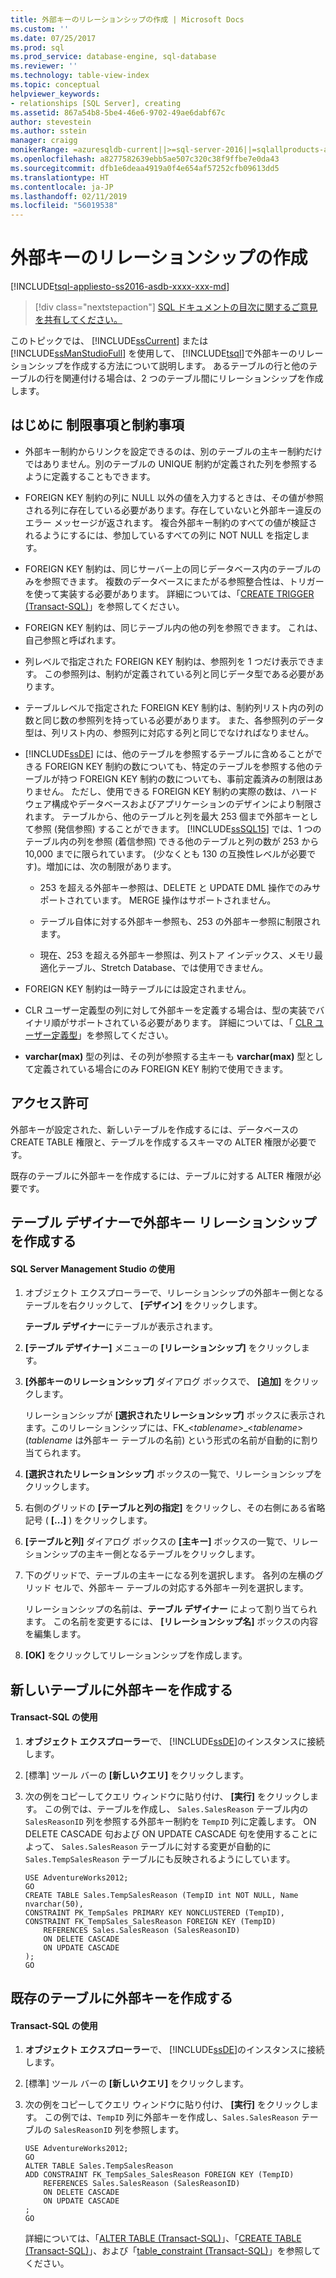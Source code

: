 ```yaml
---
title: 外部キーのリレーションシップの作成 | Microsoft Docs
ms.custom: ''
ms.date: 07/25/2017
ms.prod: sql
ms.prod_service: database-engine, sql-database
ms.reviewer: ''
ms.technology: table-view-index
ms.topic: conceptual
helpviewer_keywords:
- relationships [SQL Server], creating
ms.assetid: 867a54b8-5be4-46e6-9702-49ae6dabf67c
author: stevestein
ms.author: sstein
manager: craigg
monikerRange: =azuresqldb-current||>=sql-server-2016||=sqlallproducts-allversions||>=sql-server-linux-2017||=azuresqldb-mi-current
ms.openlocfilehash: a8277582639ebb5ae507c320c38f9ffbe7e0da43
ms.sourcegitcommit: dfb1e6deaa4919a0f4e654af57252cfb09613dd5
ms.translationtype: HT
ms.contentlocale: ja-JP
ms.lasthandoff: 02/11/2019
ms.locfileid: "56019538"
---
```

# <a name="create-foreign-key-relationships"></a>外部キーのリレーションシップの作成
[!INCLUDE[tsql-appliesto-ss2016-asdb-xxxx-xxx-md](../../includes/tsql-appliesto-ss2016-asdb-xxxx-xxx-md.md)]

  > [!div class="nextstepaction"]
  > [SQL ドキュメントの目次に関するご意見を共有してください。](https://aka.ms/sqldocsurvey)

  このトピックでは、 [!INCLUDE[ssCurrent](../../includes/sscurrent-md.md)] または [!INCLUDE[ssManStudioFull](../../includes/ssmanstudiofull-md.md)] を使用して、 [!INCLUDE[tsql](../../includes/tsql-md.md)]で外部キーのリレーションシップを作成する方法について説明します。 あるテーブルの行と他のテーブルの行を関連付ける場合は、2 つのテーブル間にリレーションシップを作成します。    
     
##  <a name="BeforeYouBegin"></a> はじめに 制限事項と制約事項
 
-   外部キー制約からリンクを設定できるのは、別のテーブルの主キー制約だけではありません。別のテーブルの UNIQUE 制約が定義された列を参照するように定義することもできます。    
    
-   FOREIGN KEY 制約の列に NULL 以外の値を入力するときは、その値が参照される列に存在している必要があります。存在していないと外部キー違反のエラー メッセージが返されます。 複合外部キー制約のすべての値が検証されるようにするには、参加しているすべての列に NOT NULL を指定します。    
    
-   FOREIGN KEY 制約は、同じサーバー上の同じデータベース内のテーブルのみを参照できます。 複数のデータベースにまたがる参照整合性は、トリガーを使って実装する必要があります。 詳細については、「[CREATE TRIGGER &#40;Transact-SQL&#41;](../../t-sql/statements/create-trigger-transact-sql.md)」を参照してください。    
    
-   FOREIGN KEY 制約は、同じテーブル内の他の列を参照できます。 これは、自己参照と呼ばれます。    
    
-   列レベルで指定された FOREIGN KEY 制約は、参照列を 1 つだけ表示できます。 この参照列は、制約が定義されている列と同じデータ型である必要があります。    
    
-   テーブルレベルで指定された FOREIGN KEY 制約は、制約列リスト内の列の数と同じ数の参照列を持っている必要があります。 また、各参照列のデータ型は、列リスト内の、参照列に対応する列と同じでなければなりません。    
    
-   [!INCLUDE[ssDE](../../includes/ssde-md.md)] には、他のテーブルを参照するテーブルに含めることができる FOREIGN KEY 制約の数についても、特定のテーブルを参照する他のテーブルが持つ FOREIGN KEY 制約の数についても、事前定義済みの制限はありません。 ただし、使用できる FOREIGN KEY 制約の実際の数は、ハードウェア構成やデータベースおよびアプリケーションのデザインにより制限されます。  テーブルから、他のテーブルと列を最大 253 個まで外部キーとして参照 (発信参照) することができます。 [!INCLUDE[ssSQL15](../../includes/sssql15-md.md)] では、1 つのテーブル内の列を参照 (着信参照) できる他のテーブルと列の数が 253 から 10,000 までに限られています。  (少なくとも 130 の互換性レベルが必要です)。増加には、次の制限があります。    
    
    -   253 を超える外部キー参照は、DELETE と UPDATE DML 操作でのみサポートされています。 MERGE 操作はサポートされません。    
    
    -   テーブル自体に対する外部キー参照も、253 の外部キー参照に制限されます。    
    
    -   現在、253 を超える外部キー参照は、列ストア インデックス、メモリ最適化テーブル、Stretch Database、では使用できません。    
    
-   FOREIGN KEY 制約は一時テーブルには設定されません。    
    
-   CLR ユーザー定義型の列に対して外部キーを定義する場合は、型の実装でバイナリ順がサポートされている必要があります。 詳細については、「 [CLR ユーザー定義型](../../relational-databases/clr-integration-database-objects-user-defined-types/clr-user-defined-types.md)」を参照してください。    
    
-   **varchar(max)** 型の列は、その列が参照する主キーも **varchar(max)** 型として定義されている場合にのみ FOREIGN KEY 制約で使用できます。    
    

    
##   <a name="permissions"></a>アクセス許可    
 外部キーが設定された、新しいテーブルを作成するには、データベースの CREATE TABLE 権限と、テーブルを作成するスキーマの ALTER 権限が必要です。    
    
 既存のテーブルに外部キーを作成するには、テーブルに対する ALTER 権限が必要です。    
       
    
## <a name="create-a-foreign-key-relationship-in-table-designer"></a>テーブル デザイナーで外部キー リレーションシップを作成する 
####  <a name="using-sql-server-management-studio"></a>SQL Server Management Studio の使用    
    
1.  オブジェクト エクスプローラーで、リレーションシップの外部キー側となるテーブルを右クリックして、 **[デザイン]** をクリックします。    
    
     **テーブル デザイナー**にテーブルが表示されます。    
    
2.  **[テーブル デザイナー]** メニューの **[リレーションシップ]** をクリックします。    
    
3.  **[外部キーのリレーションシップ]** ダイアログ ボックスで、 **[追加]** をクリックします。    
    
     リレーションシップが **[選択されたリレーションシップ]** ボックスに表示されます。このリレーションシップには、FK_\<*tablename*>_\<*tablename*> (*tablename* は外部キー テーブルの名前) という形式の名前が自動的に割り当てられます。    
    
4.  **[選択されたリレーションシップ]** ボックスの一覧で、リレーションシップをクリックします。    
    
5.  右側のグリッドの **[テーブルと列の指定]** をクリックし、その右側にある省略記号 ( **[...]** ) をクリックします。    
    
6.  **[テーブルと列]** ダイアログ ボックスの **[主キー]** ボックスの一覧で、リレーションシップの主キー側となるテーブルをクリックします。    
    
7.  下のグリッドで、テーブルの主キーになる列を選択します。 各列の左横のグリッド セルで、外部キー テーブルの対応する外部キー列を選択します。    
    
     リレーションシップの名前は、**テーブル デザイナー** によって割り当てられます。 この名前を変更するには、 **[リレーションシップ名]** ボックスの内容を編集します。    
    
8.  **[OK]** をクリックしてリレーションシップを作成します。    
       
## <a name="create-a-foreign-key-in-a-new-table"></a>新しいテーブルに外部キーを作成する  
####  <a name="using-transact-sql"></a>Transact-SQL の使用   
    
1.  **オブジェクト エクスプローラー**で、 [!INCLUDE[ssDE](../../includes/ssde-md.md)]のインスタンスに接続します。    
    
2.  [標準] ツール バーの **[新しいクエリ]** をクリックします。    
    
3.  次の例をコピーしてクエリ ウィンドウに貼り付け、 **[実行]** をクリックします。 この例では、テーブルを作成し、 `Sales.SalesReason` テーブル内の `SalesReasonID` 列を参照する外部キー制約を `TempID` 列に定義します。 ON DELETE CASCADE 句および ON UPDATE CASCADE 句を使用することによって、 `Sales.SalesReason` テーブルに対する変更が自動的に `Sales.TempSalesReason` テーブルにも反映されるようにしています。    
    
    ```    
    USE AdventureWorks2012;    
    GO    
    CREATE TABLE Sales.TempSalesReason (TempID int NOT NULL, Name nvarchar(50),     
    CONSTRAINT PK_TempSales PRIMARY KEY NONCLUSTERED (TempID),     
    CONSTRAINT FK_TempSales_SalesReason FOREIGN KEY (TempID)     
        REFERENCES Sales.SalesReason (SalesReasonID)     
        ON DELETE CASCADE    
        ON UPDATE CASCADE    
    );
    GO    
    
    ```    
    
## <a name="create-a-foreign-key-in-an-existing-table"></a>既存のテーブルに外部キーを作成する 
#### <a name="using-transact-sql"></a>Transact-SQL の使用   
    
1.  **オブジェクト エクスプローラー**で、 [!INCLUDE[ssDE](../../includes/ssde-md.md)]のインスタンスに接続します。    
    
2.  [標準] ツール バーの **[新しいクエリ]** をクリックします。    
    
3.  次の例をコピーしてクエリ ウィンドウに貼り付け、 **[実行]** をクリックします。 この例では、`TempID` 列に外部キーを作成し、`Sales.SalesReason` テーブルの `SalesReasonID` 列を参照します。    
    
    ```    
    USE AdventureWorks2012;    
    GO    
    ALTER TABLE Sales.TempSalesReason     
    ADD CONSTRAINT FK_TempSales_SalesReason FOREIGN KEY (TempID)     
        REFERENCES Sales.SalesReason (SalesReasonID)     
        ON DELETE CASCADE    
        ON UPDATE CASCADE    
    ;    
    GO    
    
    ```    
    
     詳細については、「[ALTER TABLE &#40;Transact-SQL&#41;](../../t-sql/statements/alter-table-transact-sql.md)」、「[CREATE TABLE &#40;Transact-SQL&#41;](../../t-sql/statements/create-table-transact-sql.md)」、および「[table_constraint &#40;Transact-SQL&#41;](../../t-sql/statements/alter-table-table-constraint-transact-sql.md)」を参照してください。    
    
  
